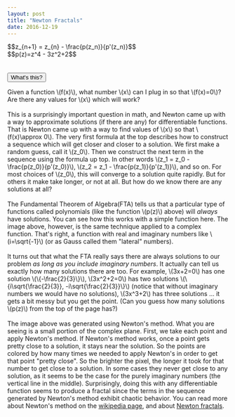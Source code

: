 ```yaml
---
layout: post
title: "Newton Fractals"
date: 2016-12-19
---
```

<script src="../../../../js/libraries/p5.js" type="text/javascript"></script>
<script src="../../../../js/libraries/p5.dom.js" type="text/javascript"></script>
<script src="../../../../js/newton_fractal.js"></script>
<!-- <script src="/js/newton_fractal_obf.js"></script> -->
<!-- <script src="/js/newton1d.js"></script> -->
<div id="equation">$$z_{n+1} = z_{n} - \frac{p(z_n)}{p'(z_n)}$$</div>
<div>$$p(z)=z^4 - 3z^2+2$$</div>
<!-- <div>$$p'(z)=4z^3 - 6z$$</div> -->
<br>
<div id="newton-fractal" style="display: flex;justify-content: center;"></div>
<br>
<button class="accordion">What's this?</button>
<div class="panel">
<p>
<!-- <div id="newton" style="display: flex;justify-content: center;"></div> -->
Given a function \(f(x)\), what number \(x\) can I plug in so that \(f(x)=0\)? Are there any values for \(x\) which will work?
<br><br>
This is a surprisingly important question in math, and Newton came up with a way to approximate solutions (if there are any) for differentiable functions. That is Newton came up with a way to find values of \(x\) so that \(f(x)\approx 0\). The very first formula at the top describes how to construct a sequence which will get closer and closer to a solution. We first make a random guess, call it \(z_0\). Then we construct the next term in the sequence using the formula up top. In other words \(z_1 = z_0 - \frac{p(z_0)}{p'(z_0)}\), \(z_2 = z_1 - \frac{p(z_1)}{p'(z_1)}\), and so on. For most choices of \(z_0\), this will converge to a solution quite rapidly. But for others it make take longer, or not at all. But how do we know there are any solutions at all?
<br><br>
The Fundamental Theorem of Algebra(FTA) tells us that a particular type of functions called polynomials (like the function \(p(z)\) above) will <em>always</em> have solutions. You can see how this works with a simple function here. The image above, however, is the same technique applied to a complex function. That's right, a function with real and imaginary numbers like \(i=\sqrt{-1}\) (or as Gauss called them "lateral" numbers).
<br><br>
It turns out that what the FTA really says there are always solutions to our problem <em>as long as you include imaginary numbers</em>. It actually can tell us exactly how many solutions there are too. For example, \(3x+2=0\) has one solution \(\{-\frac{2}{3}\}\), \(3x^2+2=0\) has two solutions \(\{i\sqrt{\frac{2}{3}}, -i\sqrt{\frac{2}{3}}\}\) (notice that without imaginary numbers we would have no solutions), \(3x^3+2\) has three solutions ... it gets a bit messy but you get the point. (Can you guess how many solutions \(p(z)\) from the top of the page has?)
<br><br>
The image above was generated using Newton's method. What you are seeing is a small portion of the complex plane. First, we take each point and apply Newton's method. If Newton's method works, once a point gets pretty close to a solution, it stays near the solution. So the points are colored by how many times we needed to apply Newton's in order to get that point "pretty close". So the brighter the pixel, the longer it took for that number to get close to a solution. In some cases they never get close to any solution, as it seems to be the case for the purely imaginary numbers (the vertical line in the middle). Surprisingly, doing this with any differentiable function seems to produce a fractal since the terms in the sequence generated by Newton's method exhibit chaotic behavior. You can read more about Newton's method on the <a href="https://en.wikipedia.org/wiki/Newton's_method">wikipedia page</a>, and about <a href="https://en.wikipedia.org/wiki/Newton_fractal">Newton fractals</a>.
</p>
</div>
